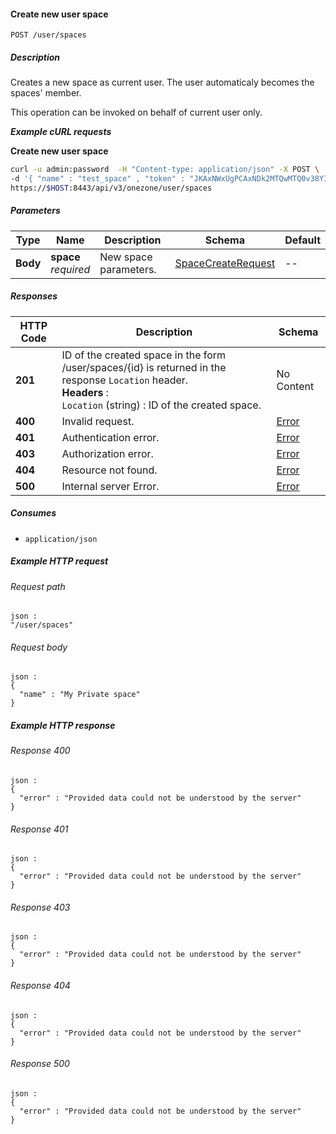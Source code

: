 
<a name="create_user_space"></a>
#### Create new user space
```
POST /user/spaces
```


##### Description
Creates a new space as current user. The user automaticaly becomes
the spaces' member.

This operation can be invoked on behalf of current user only.

***Example cURL requests***

**Create new user space**
```bash
curl -u admin:password  -H "Content-type: application/json" -X POST \
-d '{ "name" : "test_space" , "token" : "JKAxNWxUgPCAxNDk2MTQwMTQ0v38YI0Z2",  "size" : "150" }'
https://$HOST:8443/api/v3/onezone/user/spaces
```


##### Parameters

|Type|Name|Description|Schema|Default|
|---|---|---|---|---|
|**Body**|**space**  <br>*required*|New space parameters.|[SpaceCreateRequest](../definitions/SpaceCreateRequest.md#spacecreaterequest)|--|


##### Responses

|HTTP Code|Description|Schema|
|---|---|---|
|**201**|ID of the created space in the form /user/spaces/{id} is returned in the response `Location` header.  <br>**Headers** :   <br>`Location` (string) : ID of the created space.|No Content|
|**400**|Invalid request.|[Error](../definitions/Error.md#error)|
|**401**|Authentication error.|[Error](../definitions/Error.md#error)|
|**403**|Authorization error.|[Error](../definitions/Error.md#error)|
|**404**|Resource not found.|[Error](../definitions/Error.md#error)|
|**500**|Internal server Error.|[Error](../definitions/Error.md#error)|


##### Consumes

* `application/json`


##### Example HTTP request

###### Request path
```
json :
"/user/spaces"
```


###### Request body
```
json :
{
  "name" : "My Private space"
}
```


##### Example HTTP response

###### Response 400
```
json :
{
  "error" : "Provided data could not be understood by the server"
}
```


###### Response 401
```
json :
{
  "error" : "Provided data could not be understood by the server"
}
```


###### Response 403
```
json :
{
  "error" : "Provided data could not be understood by the server"
}
```


###### Response 404
```
json :
{
  "error" : "Provided data could not be understood by the server"
}
```


###### Response 500
```
json :
{
  "error" : "Provided data could not be understood by the server"
}
```




